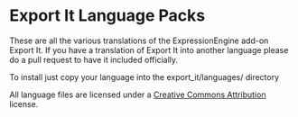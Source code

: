 Export It Language Packs
====================
These are all the various translations of the ExpressionEngine add-on Export It. If you have a translation of Export It into another language please do a pull request to have it included officially. 

To install just copy your language into the export_it/languages/ directory

All language files are licensed under a [Creative Commons Attribution](http://creativecommons.org/licenses/by/3.0/ "Creative Commons Attribution") license.
